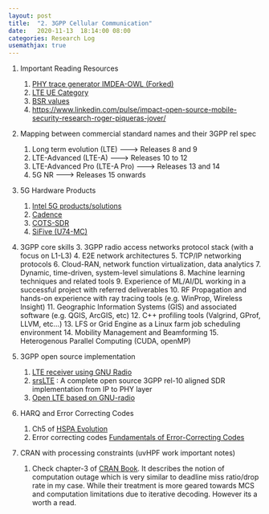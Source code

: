 ```yaml
---
layout: post
title:  "2. 3GPP Cellular Communication"
date:   2020-11-13  18:14:00 08:00
categories: Research Log
usemathjax: true
---
```

1. Important Reading Resources
    1. [PHY trace generator IMDEA-OWL (Forked)][phyTraceGen]
    2. [LTE UE Category][lteUECat]
    3. [BSR values][bsr]
    4. https://www.linkedin.com/pulse/impact-open-source-mobile-security-research-roger-piqueras-jover/

2. Mapping between commercial standard names and their 3GPP rel spec
    1. Long term evolution (LTE) ---> Releases 8 and 9
    2. LTE-Advanced (LTE-A) ---> Releases 10 to 12
    3. LTE-Advanced Pro (LTE-A Pro) ---> Releases 13 and 14
    4. 5G NR ---> Releases 15 onwards

3. 5G Hardware Products
    1. [Intel 5G products/solutions][Intel5g]
    2. [Cadence][cadence5g]
    3. [COTS-SDR][cots]
    4. [SiFive (U74-MC)][sifive5g]

4. 3GPP core skills
    3. 3GPP radio access networks protocol stack (with a focus on L1-L3)
    4. E2E network architectures
    5. TCP/IP networking protocols
    6. Cloud-RAN, network function virtualization, data analytics
    7. Dynamic, time-driven, system-level simulations
    8. Machine learning techniques and related tools
    9. Experience of ML/AI/DL working in a successful project with referred deliverables
    10. RF Propagation and hands-on experience with ray tracing tools (e.g. WinProp, Wireless Insight)
    11. Geographic Information Systems (GIS) and associated software (e.g. QGIS, ArcGIS, etc)
    12. C++ profiling tools (Valgrind, GProf, LLVM, etc…)
    13. LFS or Grid Engine as a Linux farm job scheduling environment
    14. Mobility Management and Beamforming
    15. Heterogenous Parallel Computing (CUDA, openMP)

5. 3GPP open source implementation
    1. [LTE receiver using GNU Radio][lte-gr]
    2. [srsLTE][completeLTE] : A complete open source 3GPP rel-10 aligned SDR implementation from IP to PHY layer
    3. [Open LTE based on GNU-radio][openLTE]

6. HARQ and Error Correcting Codes
    1. Ch5 of [HSPA Evolution][hspa-book]
    2. Error correcting codes [Fundamentals of Error-Correcting Codes][ec]

7. CRAN with processing constraints (uvHPF work important notes)
    1. Check chapter-3 of [CRAN Book][cran-book]. It describes the notion of
       computation outage which is very similar to deadline miss ratio/drop rate in my case. 
       While their treatment is more geared towards MCS and computation limitations due
       to iterative decoding. However its a worth a read.

[ec]: https://nusu-my.sharepoint.com/personal/e0146321_u_nus_edu/Documents/Books/ECE/InformationTheoryAndCoding/cambridge-core_fundamentals-of-error-correcting-codes_1May2020.pdf
[hspa-book]: https://nusu-my.sharepoint.com/personal/e0146321_u_nus_edu/Documents/Books/ECE/CommNet/3GPPBooks/ScienceDirect_articles_27Nov2020_EvolutionOfHSPA.pdf
[cran-book]: https://nusu-my.sharepoint.com/personal/e0146321_u_nus_edu/Documents/Books/ECE/CommNet/cambridge-core_cloud-radio-access-networks_29Jun2019%20-%20Copy.pdf
[cadence5g]: https://www.cadence.com/content/cadence-www/global/en_US/home/solutions/5g-systems-and-subsystems/5g-baseband-and-edge-computing.html
[Intel5g]: https://www.intel.sg/content/www/xa/en/
[cots]: https://www.mwrf.com/defense/these-cots-sdr-system-solutions-focus-5g#close-olyticsmodal
[sifive5g]: https://www.sifive.com/cores/u74-mc
[lteUECat]: https://www.cablefree.net/wirelesstechnology/4glte/lte-ue-category-class-definitions/
[phyTraceGen]:  https://github.com/cn0xroot/LTE
[bsr]: https://www.sharetechnote.com/html/Handbook_LTE_BSR.html
[lte-gr]: https://github.com/kit-cel/gr-lte
[completeLTE]: https://github.com/srsLTE/srsLTE
[openLTE]: https://github.com/mgp25/OpenLTE